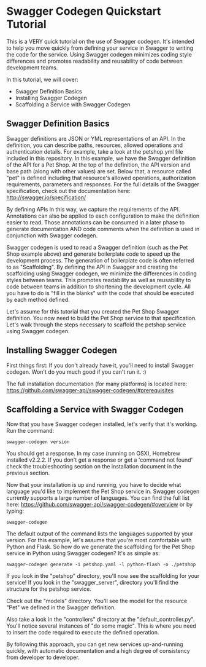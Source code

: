# Swagger Codegen Quickstart Tutorial
This is a VERY quick tutorial on the use of Swagger codegen.  It's intended to help you move quickly from defining your service in Swagger to writing the code for the service.  Using Swagger codegen minimizes coding style differences and promotes readability and reusability of code between development teams.

In this tutorial, we will cover:
* Swagger Definition Basics
* Installing Swagger Codegen
* Scaffolding a Service with Swagger Codegen


## Swagger Definition Basics
Swagger definitions are JSON or YML representations of an API.  In the definition, you can describe paths, resources, allowed operations and authentication details.  For example, take a look at the petshop.yml file included in this repository.  In this example, we have the Swagger definition of the API for a Pet Shop.  At the top of the definition, the API version and base path (along with other values) are set.  Below that, a resource called "pet" is defined including that resource's allowed operations, authorization requirements, parameters and responses.  For the full details of the Swagger specification, check out the documentation here:  http://swagger.io/specification/

By defining APIs in this way, we capture the requirements of the API.  Annotations can also be applied to each configuration to make the definition easier to read.  Those annotations can be consumed in a later phase to generate documentation AND code comments when the definition is used in conjunction with Swagger codegen.

Swagger codegen is used to read a Swagger definition (such as the Pet Shop example above) and generate boilerplate code to speed up the development process.  The generation of boilerplate code is often referred to as "Scaffolding".  By defining the API in Swagger and creating the scaffolding using Swagger codegen, we minimize the differences in coding styles between teams.  This promotes readability as well as reusablility to code between teams in addition to shortening the development cycle.  All you have to do is "fill in the blanks" with the code that should be executed by each method defined.

Let's assume for this tutorial that you created the Pet Shop Swagger definition.  You now need to build the Pet Shop service to that specification.  Let's walk through the steps necessary to scaffold the petshop service using Swagger codegen.  

## Installing Swagger Codegen
First things first:  If you don't already have it, you'll need to install Swagger codegen.  Won't do you much good if you can't run it.  :)

The full installation documentation (for many platforms) is located here:  https://github.com/swagger-api/swagger-codegen/#prerequisites

## Scaffolding a Service with Swagger Codegen

Now that you have Swagger codegen installed, let's verify that it's working.  Run the command:

`swagger-codegen version`

You should get a response.  In my case (running on OSX), Homebrew installed v2.2.2.  If you don't get a response or get a 'command not found' check the troubleshooting section on the installation document in the previous section.

Now that your installation is up and running, you have to decide what language you'd like to implement the Pet Shop service in.  Swagger codegen currently supports a large number of languages.  You can find the full list here:  https://github.com/swagger-api/swagger-codegen/#overview or by typing:

`swagger-codegen`

The default output of the command lists the languages supported by your version.  For this example, let's assume that you're most comfortable with Python and Flask.  So how do we generate the scaffolding for the Pet Shop service in Python using Swagger codegen?  It's as simple as:

`swagger-codegen generate -i petshop.yaml -l python-flash -o ./petshop`

If you look in the "petshop" directory, you'll now see the scaffolding for your service!  If you look in the "swagger_server", directory you'll find the structure for the petshop service.  

Check out the "models" directory.  You'll see the model for the resource "Pet" we defined in the Swagger definition.  

Also take a look in the "controllers" directory at the "default_controller.py".  You'll notice several instances of "do some magic".  This is where you need to insert the code required to execute the defined operation.  

By following this approach, you can get new services up-and-running quickly, with automatic documentation and a high degree of consistency from developer to developer.  
